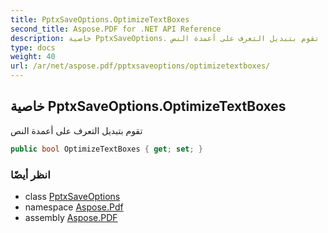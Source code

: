 ```yaml
---
title: PptxSaveOptions.OptimizeTextBoxes
second_title: Aspose.PDF for .NET API Reference
description: خاصية PptxSaveOptions. تقوم بتبديل التعرف على أعمدة النص
type: docs
weight: 40
url: /ar/net/aspose.pdf/pptxsaveoptions/optimizetextboxes/
---
```

## خاصية PptxSaveOptions.OptimizeTextBoxes

تقوم بتبديل التعرف على أعمدة النص

```csharp
public bool OptimizeTextBoxes { get; set; }
```

### انظر أيضًا

* class [PptxSaveOptions](../)
* namespace [Aspose.Pdf](../../../aspose.pdf/)
* assembly [Aspose.PDF](../../../)